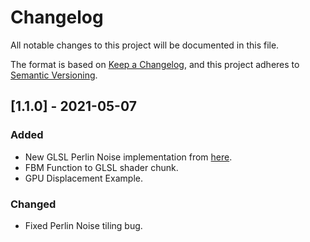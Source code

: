 # Changelog

All notable changes to this project will be documented in this file.

The format is based on [Keep a Changelog](https://keepachangelog.com/en/1.0.0/),
and this project adheres to [Semantic Versioning](https://semver.org/spec/v2.0.0.html).

## [1.1.0] - 2021-05-07

### Added

- New GLSL Perlin Noise implementation from [here](https://gist.github.com/patriciogonzalezvivo/670c22f3966e662d2f83).
- FBM Function to GLSL shader chunk.
- GPU Displacement Example.

### Changed

- Fixed Perlin Noise tiling bug.